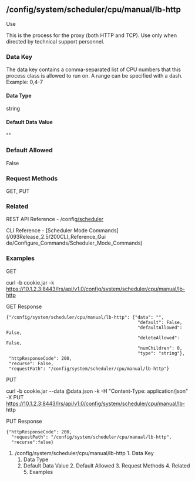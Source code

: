 ## /config/system/scheduler/cpu/manual/lb-http

Use

This is the process for the proxy (both HTTP and TCP). Use only when directed
by technical support personnel.

### Data Key

The data key contains a comma-separated list of CPU numbers that this process
class is allowed to run on. A range can be specified with a dash. Example:
0,4-7

#### Data Type

string

#### Default Data Value

""

### Default Allowed

False

### Request Methods

GET, PUT

### Related

REST API Reference -
/config[/scheduler](/REST_API_Reference_Guide/config/system/scheduler)

CLI Reference - [Scheduler Mode Commands](/093Release_2.5/200CLI_Reference_Gui
de/Configure_Commands/Scheduler_Mode_Commands)

### Examples

GET

curl -b cookie.jar -k
https://10.1.2.3:8443/lrs/api/v1.0/config/system/scheduler/cpu/manual/lb-http

GET Response

    
    {"/config/system/scheduler/cpu/manual/lb-http": {"data": "",
                                                      "default": False,
                                                      "defaultAllowed": False,
                                                      "deleteAllowed": False,
                                                      "numChildren": 0,
                                                      "type": "string"},
     "httpResponseCode": 200,
     "recurse": False,
     "requestPath": "/config/system/scheduler/cpu/manual/lb-http"}
    

PUT

curl -b cookie.jar --data @data.json -k -H "Content-Type: application/json" -X
PUT https://10.1.2.3:8443/lrs/api/v1.0/config/system/scheduler/cpu/manual/lb-
http

PUT Response

    
    {"httpResponseCode": 200,
      "requestPath": "/config/system/scheduler/cpu/manual/lb-http",
      "recurse":false}

  1. /config/system/scheduler/cpu/manual/lb-http
    1. Data Key
      1. Data Type
      2. Default Data Value
    2. Default Allowed
    3. Request Methods
    4. Related
    5. Examples

